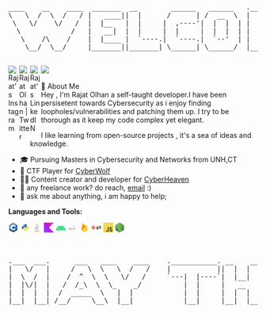 <pre>
____    __    ____  _______  __        ______   ______   .___  ___.  _______ 
\   \  /  \  /   / |   ____||  |      /      | /  __  \  |   \/   | |   ____|
 \   \/    \/   /  |  |__   |  |     |  ,----'|  |  |  | |  \  /  | |  |__   
  \            /   |   __|  |  |     |  |     |  |  |  | |  |\/|  | |   __|  
   \    /\    /    |  |____ |  `----.|  `----.|  `--'  | |  |  |  | |  |____ 
    \__/  \__/     |_______||_______| \______| \______/  |__|  |__| |_______|
                                                                             </pre>

<!-- <img src="https://media.giphy.com/media/hvRJCLFzcasrR4ia7z/giphy.gif" width="25px"> -->
<a href="https://www.instagram.com/rajatolhan/">
  <img align="left" alt="Rajat's Instagram" width="22px" src="https://raw.githubusercontent.com/hussainweb/hussainweb/main/icons/instagram.png" />
</a>
<!-- <a href="https://discord.gg/XTW52Kt">
  <img align="left" alt="Rajat's Discord" width="22px" src="https://raw.githubusercontent.com/peterthehan/peterthehan/master/assets/discord.svg" />
</a> -->
<a href="https://twitter.com/rajatolhan">
  <img align="left" alt="Rajat Olhan | Twitter" width="22px" src="https://raw.githubusercontent.com/peterthehan/peterthehan/master/assets/twitter.svg" />
</a>
<a href="https://www.linkedin.com/in/rajatolhan/">
  <img align="left" alt="Rajat's LinkedIN" width="22px" src="https://raw.githubusercontent.com/peterthehan/peterthehan/master/assets/linkedin.svg" />
</a>
<!-- <a href="https://open.spotify.com/user/e90fe4zsndbm6xoe2t7t8kogf?si=WaLKpwvWTle0btle2qPb6g">
  <img align="left" alt="Rajat's Spotify" width="22px" src="https://raw.githubusercontent.com/peterthehan/peterthehan/master/assets/spotify.svg" />
</a> -->

![](https://visitor-badge.glitch.me/badge?page_id=sihtodstel.sihtodstel)

 :book: About Me
  <br>
Hey , I'm Rajat Olhan a self-taught developer.I have been persisetent towards Cybersecurity as i enjoy finding loopholes/vulnerabilities and patching them up. I try to be thorough as it keep my code complex yet elegant.

I like learning from open-source projects , it's a sea of ideas and knowledge. 

- 🎓 Pursuing Masters in Cybersecurity and Networks from UNH,CT 
- 🥷 CTF Player for  <a href="https://ctftime.org/team/169082">CyberWolf</a>
- 🧑‍💻 Content creator and developer for <a href="https://cyberheaven.eu">CyberHeaven</a>
- 💼 any freelance work? do reach, [email](mailto:unhrajat@gmail.com) :)
- 💬 ask me about anything, i am happy to help;

**Languages and Tools:**  

<code><img height="20" src="https://raw.githubusercontent.com/github/explore/80688e429a7d4ef2fca1e82350fe8e3517d3494d/topics/cpp/cpp.png"></code>
<code><img height="20" src="https://raw.githubusercontent.com/github/explore/80688e429a7d4ef2fca1e82350fe8e3517d3494d/topics/python/python.png"></code>
<code><img height="20" src="https://raw.githubusercontent.com/github/explore/80688e429a7d4ef2fca1e82350fe8e3517d3494d/topics/java/java.png"></code>
<code><img height="20" src="https://raw.githubusercontent.com/github/explore/80688e429a7d4ef2fca1e82350fe8e3517d3494d/topics/kotlin/kotlin.png"></code>
<code><img height="20" src="https://raw.githubusercontent.com/github/explore/80688e429a7d4ef2fca1e82350fe8e3517d3494d/topics/android/android.png"></code>
<code><img height="20" src="https://raw.githubusercontent.com/github/explore/80688e429a7d4ef2fca1e82350fe8e3517d3494d/topics/mysql/mysql.png"></code>
<code><img height="20" src="https://raw.githubusercontent.com/github/explore/80688e429a7d4ef2fca1e82350fe8e3517d3494d/topics/firebase/firebase.png"></code>
<code><img height="20" src="https://raw.githubusercontent.com/github/explore/80688e429a7d4ef2fca1e82350fe8e3517d3494d/topics/git/git.png"></code>
<code><img height="20" src="https://raw.githubusercontent.com/github/explore/80688e429a7d4ef2fca1e82350fe8e3517d3494d/topics/javascript/javascript.png"></code>
<code><img height="20" src="https://raw.githubusercontent.com/github/explore/80688e429a7d4ef2fca1e82350fe8e3517d3494d/topics/nodejs/nodejs.png"></code>

<pre> 

.___  ___.      ___   ____    ____    .___________. __    __   _______     _______   ______   .______        ______  _______    .______    _______    ____    __    ____  __  .___________. __    __     ____    ____  ______    __    __  
|   \/   |     /   \  \   \  /   /    |           ||  |  |  | |   ____|   |   ____| /  __  \  |   _  \      /      ||   ____|   |   _  \  |   ____|   \   \  /  \  /   / |  | |           ||  |  |  |    \   \  /   / /  __  \  |  |  |  | 
|  \  /  |    /  ^  \  \   \/   /     `---|  |----`|  |__|  | |  |__      |  |__   |  |  |  | |  |_)  |    |  ,----'|  |__      |  |_)  | |  |__       \   \/    \/   /  |  | `---|  |----`|  |__|  |     \   \/   / |  |  |  | |  |  |  | 
|  |\/|  |   /  /_\  \  \_    _/          |  |     |   __   | |   __|     |   __|  |  |  |  | |      /     |  |     |   __|     |   _  <  |   __|       \            /   |  |     |  |     |   __   |      \_    _/  |  |  |  | |  |  |  | 
|  |  |  |  /  _____  \   |  |            |  |     |  |  |  | |  |____    |  |     |  `--'  | |  |\  \----.|  `----.|  |____    |  |_)  | |  |____       \    /\    /    |  |     |  |     |  |  |  |        |  |    |  `--'  | |  `--'  | 
|__|  |__| /__/     \__\  |__|            |__|     |__|  |__| |_______|   |__|      \______/  | _| `._____| \______||_______|   |______/  |_______|       \__/  \__/     |__|     |__|     |__|  |__|        |__|     \______/   \______/  
                                                                                                                                                                                                                                           
 
</pre>

<!--
.______          ___            __       ___   .___________.
|   _  \        /   \          |  |     /   \  |           |
|  |_)  |      /  ^  \         |  |    /  ^  \ `---|  |----`
|      /      /  /_\  \  .--.  |  |   /  /_\  \    |  |     
|  |\  \----./  _____  \ |  `--'  |  /  _____  \   |  |     
| _| `._____/__/     \__\ \______/  /__/     \__\  |__|   -->





